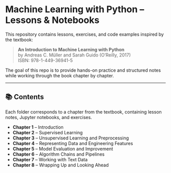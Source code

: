 # Machine Learning with Python – Lessons & Notebooks  

This repository contains lessons, exercises, and code examples inspired by the textbook:  

> **An Introduction to Machine Learning with Python**  
> by Andreas C. Müller and Sarah Guido (O’Reilly, 2017)  
> ISBN: 978-1-449-36941-5  

The goal of this repo is to provide hands-on practice and structured notes while working through the book chapter by chapter.  

---

## 📚 Contents  

Each folder corresponds to a chapter from the textbook, containing lesson notes, Jupyter notebooks, and exercises.  

- **Chapter 1** – Introduction  
- **Chapter 2** – Supervised Learning  
- **Chapter 3** – Unsupervised Learning and Preprocessing  
- **Chapter 4** – Representing Data and Engineering Features  
- **Chapter 5** – Model Evaluation and Improvement  
- **Chapter 6** – Algorithm Chains and Pipelines  
- **Chapter 7** – Working with Text Data  
- **Chapter 8** – Wrapping Up and Looking Ahead  
